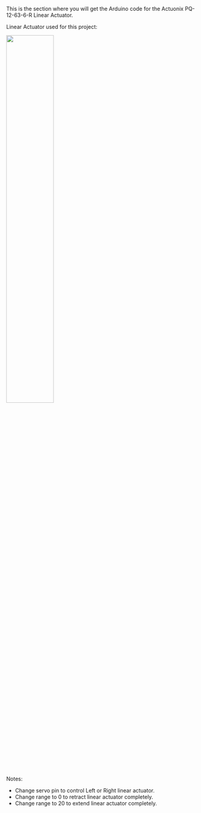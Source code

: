 This is the section where you will get the Arduino code for the Actuonix PQ-12-63-6-R Linear Actuator.

Linear Actuator used for this project:

  <img src="res/LinearActuator_Top.jpg"  width="50%"/>

Notes:
- Change servo pin to control Left or Right linear actuator.
- Change range to 0 to retract linear actuator completely.
- Change range to 20 to extend linear actuator completely.
